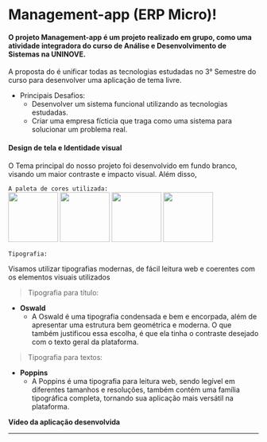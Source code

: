 # Management-app (ERP Micro)! 

#### O projeto Management-app é um projeto realizado em grupo, como uma atividade integradora do curso de Análise e Desenvolvimento de Sistemas na UNINOVE. 
A proposta do é unificar todas as tecnologias estudadas no 3° Semestre do curso para desenvolver uma aplicação de tema livre.


- Principais Desafios:
  - Desenvolver um sistema funcional utilizando as tecnologias estudadas.
  - Criar uma empresa fícticia que traga como uma sistema para solucionar um problema real. 

#### Design de tela e Identidade visual 
O Tema principal do nosso projeto foi desenvolvido em fundo branco, visando um maior contraste e impacto visual. Além disso, 


``` A paleta de cores utilizada: ```   
<img width="100px" height="100px" src="https://user-images.githubusercontent.com/68287006/176708043-029fd869-fa5a-4c71-9c4a-84bbbe1d7fad.png">
<img width="100px" height="100px" src="https://user-images.githubusercontent.com/68287006/176708180-e33280ea-690a-4cea-bb5b-dbdcf70035cc.png">
<img width="100px" height="100px" src="https://user-images.githubusercontent.com/68287006/176708277-7423aa66-6c40-4ddb-8242-4318e7f22788.png">
<img width="100px" height="100px" src="https://user-images.githubusercontent.com/68287006/176708378-f5c02944-9e63-4101-912d-b60e03d5af42.png">

``` Tipografia: ```   

Visamos utilizar tipografias modernas, de fácil leitura web e coerentes com os elementos visuais utilizados  

> Tipografia para título:

* **Oswald** 
  * A Oswald é uma tipografia condensada e bem e encorpada, além de apresentar uma estrutura bem geométrica e moderna. O que também justificou essa escolha, é que ela tinha o contraste desejado com o texto geral da plataforma.
 
> Tipografia para textos:

* **Poppins** 
  * A Poppins é uma tipografia para leitura web, sendo legível em diferentes tamanhos e resoluções, também contém uma família tipográfica completa, tornando sua aplicação mais versátil na plataforma. 


**Vídeo da aplicação desenvolvida**

<hr>




